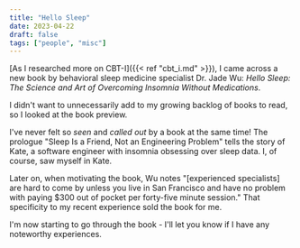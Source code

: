 ```yaml
---
title: "Hello Sleep"
date: 2023-04-22
draft: false
tags: ["people", "misc"]
---
```

[As I researched more on CBT-I]({{< ref "cbt_i.md" >}}), I came across a new book by behavioral sleep medicine specialist Dr. Jade Wu: _Hello Sleep: The Science and Art of Overcoming Insomnia Without Medications_.

I didn't want to unnecessarily add to my growing backlog of books to read, so I looked at the book preview.

I've never felt so _seen_ and _called out_ by a book at the same time! The prologue "Sleep Is a Friend, Not an Engineering Problem" tells the story of Kate, a software engineer with insomnia obsessing over sleep data. I, of course, saw myself in Kate.

Later on, when motivating the book, Wu notes "[experienced specialists] are hard to come by unless you live in San Francisco and have no problem with paying $300 out of pocket per forty-five minute session." That specificity to my recent experience sold the book for me.

I'm now starting to go through the book - I'll let you know if I have any noteworthy experiences.